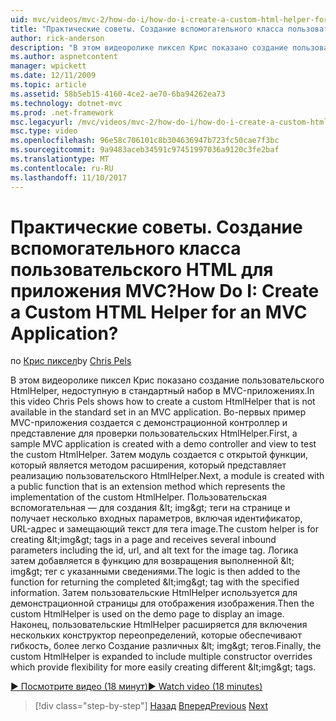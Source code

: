 ```yaml
---
uid: mvc/videos/mvc-2/how-do-i/how-do-i-create-a-custom-html-helper-for-an-mvc-application
title: "Практические советы. Создание вспомогательного класса пользовательского HTML для приложения MVC? | Документы Майкрософт"
author: rick-anderson
description: "В этом видеоролике пиксел Крис показано создание пользовательского HtmlHelper, недоступную в стандартный набор в MVC-приложениях. Первый пример MVC прило..."
ms.author: aspnetcontent
manager: wpickett
ms.date: 12/11/2009
ms.topic: article
ms.assetid: 58b5eb15-4160-4ce2-ae70-6ba94262ea73
ms.technology: dotnet-mvc
ms.prod: .net-framework
msc.legacyurl: /mvc/videos/mvc-2/how-do-i/how-do-i-create-a-custom-html-helper-for-an-mvc-application
msc.type: video
ms.openlocfilehash: 96e58c706101c8b304636947b723fc50cae7f3bc
ms.sourcegitcommit: 9a9483aceb34591c97451997036a9120c3fe2baf
ms.translationtype: MT
ms.contentlocale: ru-RU
ms.lasthandoff: 11/10/2017
---
```

<a name="how-do-i-create-a-custom-html-helper-for-an-mvc-application"></a><span data-ttu-id="b22b6-105">Практические советы. Создание вспомогательного класса пользовательского HTML для приложения MVC?</span><span class="sxs-lookup"><span data-stu-id="b22b6-105">How Do I: Create a Custom HTML Helper for an MVC Application?</span></span>
====================
<span data-ttu-id="b22b6-106">по [Крис пиксел](https://twitter.com/chrispels)</span><span class="sxs-lookup"><span data-stu-id="b22b6-106">by [Chris Pels](https://twitter.com/chrispels)</span></span>

<span data-ttu-id="b22b6-107">В этом видеоролике пиксел Крис показано создание пользовательского HtmlHelper, недоступную в стандартный набор в MVC-приложениях.</span><span class="sxs-lookup"><span data-stu-id="b22b6-107">In this video Chris Pels shows how to create a custom HtmlHelper that is not available in the standard set in an MVC application.</span></span> <span data-ttu-id="b22b6-108">Во-первых пример MVC-приложения создается с демонстрационной контроллер и представление для проверки пользовательских HtmlHelper.</span><span class="sxs-lookup"><span data-stu-id="b22b6-108">First, a sample MVC application is created with a demo controller and view to test the custom HtmlHelper.</span></span> <span data-ttu-id="b22b6-109">Затем модуль создается с открытой функции, который является методом расширения, который представляет реализацию пользовательского HtmlHelper.</span><span class="sxs-lookup"><span data-stu-id="b22b6-109">Next, a module is created with a public function that is an extension method which represents the implementation of the custom HtmlHelper.</span></span> <span data-ttu-id="b22b6-110">Пользовательская вспомогательная — для создания &amp;lt; img&amp;gt; теги на странице и получает несколько входных параметров, включая идентификатор, URL-адрес и замещающий текст для тега image.</span><span class="sxs-lookup"><span data-stu-id="b22b6-110">The custom helper is for creating &amp;lt;img&amp;gt; tags in a page and receives several inbound parameters including the id, url, and alt text for the image tag.</span></span> <span data-ttu-id="b22b6-111">Логика затем добавляется в функцию для возвращения выполненной &amp;lt; img&amp;gt; тег с указанными сведениями.</span><span class="sxs-lookup"><span data-stu-id="b22b6-111">The logic is then added to the function for returning the completed &amp;lt;img&amp;gt; tag with the specified information.</span></span> <span data-ttu-id="b22b6-112">Затем пользовательские HtmlHelper используется для демонстрационной страницы для отображения изображения.</span><span class="sxs-lookup"><span data-stu-id="b22b6-112">Then the custom HtmlHelper is used on the demo page to display an image.</span></span> <span data-ttu-id="b22b6-113">Наконец, пользовательские HtmlHelper расширяется для включения нескольких конструктор переопределений, которые обеспечивают гибкость, более легко Создание различных &amp;lt; img&amp;gt; тегов.</span><span class="sxs-lookup"><span data-stu-id="b22b6-113">Finally, the custom HtmlHelper is expanded to include multiple constructor overrides which provide flexibility for more easily creating different &amp;lt;img&amp;gt; tags.</span></span>

[<span data-ttu-id="b22b6-114">&#9654; Посмотрите видео (18 минут)</span><span class="sxs-lookup"><span data-stu-id="b22b6-114">&#9654; Watch video (18 minutes)</span></span>](https://channel9.msdn.com/Blogs/ASP-NET-Site-Videos/how-do-i-create-a-custom-html-helper-for-an-mvc-application)

>[!div class="step-by-step"]
<span data-ttu-id="b22b6-115">[Назад](how-do-i-implement-view-models-to-manage-data-for-aspnet-mvc-views.md)
[Вперед](how-do-i-work-with-model-binders-in-an-mvc-application.md)</span><span class="sxs-lookup"><span data-stu-id="b22b6-115">[Previous](how-do-i-implement-view-models-to-manage-data-for-aspnet-mvc-views.md)
[Next](how-do-i-work-with-model-binders-in-an-mvc-application.md)</span></span>
